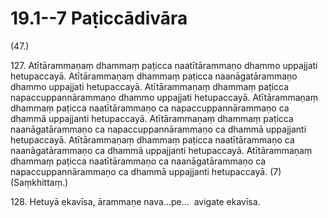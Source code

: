 # 19.1--7 Paṭiccādivāra

(47.)

127\. Atītārammaṇaṃ dhammaṃ paṭicca naatītārammaṇo dhammo uppajjati hetupaccayā. Atītārammaṇaṃ dhammaṃ paṭicca naanāgatārammaṇo dhammo uppajjati hetupaccayā. Atītārammaṇaṃ dhammaṃ paṭicca napaccuppannārammaṇo dhammo uppajjati hetupaccayā. Atītārammaṇaṃ dhammaṃ paṭicca naatītārammaṇo ca napaccuppannārammaṇo ca dhammā uppajjanti hetupaccayā. Atītārammaṇaṃ dhammaṃ paṭicca naanāgatārammaṇo ca napaccuppannārammaṇo ca dhammā uppajjanti hetupaccayā. Atītārammaṇaṃ dhammaṃ paṭicca naatītārammaṇo ca naanāgatārammaṇo ca dhammā uppajjanti hetupaccayā. Atītārammaṇaṃ dhammaṃ paṭicca naatītārammaṇo ca naanāgatārammaṇo ca napaccuppannārammaṇo ca dhammā uppajjanti hetupaccayā. (7) (Saṃkhittaṃ.)

128\. Hetuyā ekavīsa, ārammaṇe nava…pe…  avigate ekavīsa.
